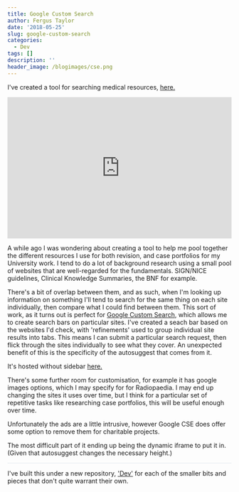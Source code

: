 ```yaml
---
title: Google Custom Search
author: Fergus Taylor
date: '2018-05-25'
slug: google-custom-search
categories:
  - Dev
tags: []
description: ''
header_image: /blogimages/cse.png
---
```


I've created a tool for searching medical resources, [here.](https://fergustaylor.github.io/Dev/Search/)


<div style="width:100%;height:0;padding-bottom:63%;position:relative;"><iframe src="https://giphy.com/embed/3kD264S0WiNXIZoIJ1" width="100%" height="100%" style="position:absolute" frameBorder="0" class="giphy-embed" allowFullScreen></iframe></div>


A while ago I was wondering about creating a tool to help me pool together the different resources I use for both revision, and case portfolios for my University work.
I tend to do a lot of background research using a small pool of websites that are well-regarded for the fundamentals. SIGN/NICE guidelines, Clinical Knowledge Summaries, the BNF for example.

There's a bit of overlap between them, and as such, when I'm looking up information on something I'll tend to search for the same thing on each site individually, then compare what I could find between them.
This sort of work, as it turns out is perfect for [Google Custom Search](https://cse.google.co.uk/), which allows me to create search bars on particular sites.
I've created a seach bar based on the websites I'd check, with 'refinements' used to group individual site results into tabs.
This means I can submit a particular search request, then flick through the sites individually to see what they cover. An unexpected benefit of this is the specificity of the autosuggest that comes from it.

It's hosted without sidebar [here.](https://fergustaylor.github.io/Dev/Search/example.html) 

There's some further room for customisation, for example it has google images options, which I may specify for for Radiopaedia.
I may end up changing the sites it uses over time, but I think for a particular set of repetitive tasks like researching case portfolios, this will be useful enough over time.

Unfortunately the ads are a little intrusive, however Google CSE does offer some option to remove them for charitable projects.

The most difficult part of it ending up being the dynamic iframe to put it in. 
(Given that autosuggest changes the necessary height.)

<p style="border-bottom:1px solid #e1e8ed;"></p>

I've built this under a new repository, ['Dev'](https://fergustaylor.github.io/Dev/) for each of the smaller bits and pieces that don't quite warrant their own.